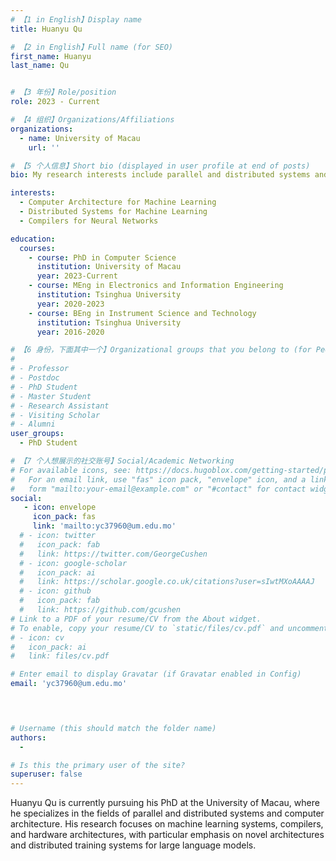 ```yaml
---
# 【1 in English】Display name 
title: Huanyu Qu

# 【2 in English】Full name (for SEO)
first_name: Huanyu
last_name: Qu


# 【3 年份】Role/position
role: 2023 - Current

# 【4 组织】Organizations/Affiliations
organizations:
  - name: University of Macau
    url: ''

# 【5 个人信息】Short bio (displayed in user profile at end of posts)
bio: My research interests include parallel and distributed systems and computer architecture.

interests:
  - Computer Architecture for Machine Learning
  - Distributed Systems for Machine Learning
  - Compilers for Neural Networks

education:
  courses:
    - course: PhD in Computer Science
      institution: University of Macau
      year: 2023-Current
    - course: MEng in Electronics and Information Engineering
      institution: Tsinghua University
      year: 2020-2023
    - course: BEng in Instrument Science and Technology
      institution: Tsinghua University
      year: 2016-2020

# 【6 身份，下面其中一个】Organizational groups that you belong to (for People widget)
#  
# - Professor
# - Postdoc
# - PhD Student
# - Master Student
# - Research Assistant
# - Visiting Scholar
# - Alumni
user_groups:
  - PhD Student

# 【7 个人想展示的社交账号】Social/Academic Networking
# For available icons, see: https://docs.hugoblox.com/getting-started/page-builder/#icons
#   For an email link, use "fas" icon pack, "envelope" icon, and a link in the
#   form "mailto:your-email@example.com" or "#contact" for contact widget.
social:
   - icon: envelope
     icon_pack: fas
     link: 'mailto:yc37960@um.edu.mo'
  # - icon: twitter
  #   icon_pack: fab
  #   link: https://twitter.com/GeorgeCushen
  # - icon: google-scholar
  #   icon_pack: ai
  #   link: https://scholar.google.co.uk/citations?user=sIwtMXoAAAAJ
  # - icon: github
  #   icon_pack: fab
  #   link: https://github.com/gcushen
# Link to a PDF of your resume/CV from the About widget.
# To enable, copy your resume/CV to `static/files/cv.pdf` and uncomment the lines below.
# - icon: cv
#   icon_pack: ai
#   link: files/cv.pdf

# Enter email to display Gravatar (if Gravatar enabled in Config)
email: 'yc37960@um.edu.mo'



  
# Username (this should match the folder name)
authors:
  - 

# Is this the primary user of the site?
superuser: false
---
```


Huanyu Qu is currently pursuing his PhD at the University of Macau, where he specializes in the fields of parallel and distributed systems and computer architecture. His research focuses on machine learning systems, compilers, and hardware architectures, with particular emphasis on novel architectures and distributed training systems for large language models.